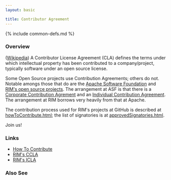 ```yaml
---
layout: basic

title: Contributor Agreement
---
```

{% include common-defs.md %}

### Overview

([Wikipedia](http://en.wikipedia.org/wiki/Contributor_License_Agreement)) A Contributor License Agreement (CLA) defines the terms under which intellectual property has been contributed to a company/project, typically software under an open source license.

Some Open Source projects use Contribution Agreements; others do not.  Notable amongs those that do are
the [Apache Software Foundation](http://asf.org) and
[RIM's open source projects](http://blackberry.github.com).
The arrangement at ASF is that there is a
[Corporate Contribution Agrement](http://www.apache.org/licenses/ccla.txt) and an
[Individual Contribution Agreement](http://www.apache.org/licenses/icla.txt).
The arrangement at RIM borrows very heavily from that at Apache.

The contribution process used for RIM's projects at GitHub is described at
[howToContribute.html](http://blackberry.github.com/howToContribute.html);
the list of signatories is at
[approvedSignatories.html](http://blackberry.github.com/approvedSignatories.html).

Join us!

### Links
* [How To Contribute](http://blackberry.github.com/howToContribute.html)
* [RIM's CCLA](http://www.blackberry.com/legal/pdfs/webworks/Research_In_Motion_Limited_CCLA_021811_cl.pdf)
* [RIM's ICLA](http://www.blackberry.com/legal/pdfs/webworks/Research_In_Motion_Limited_ICLA_021811_cl.pdf)

### Also See




